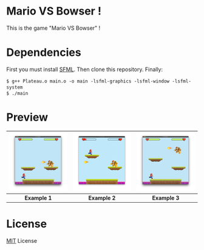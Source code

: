 # Mario VS Bowser !
 This is the game "Mario VS Bowser" !

# Dependencies

First you must install [SFML]( http://bit.ly/35BRjCS ).
Then clone this repository.
Finally: 
```
$ g++ Plateau.o main.o -o main -lsfml-graphics -lsfml-window -lsfml-system
$ ./main
```

# Preview

| ![Preview image](assets/preview/3.png) | ![Preview image](assets/preview/1.png) | ![Preview image](assets/preview/2.png) |
| :------------------------------------: | :------------------------------------: | :------------------------------------: |
|             **Example 1**              |             **Example 2**              |             **Example 3**              |

# License
[MIT](https://choosealicense.com/licenses/mit/) License
